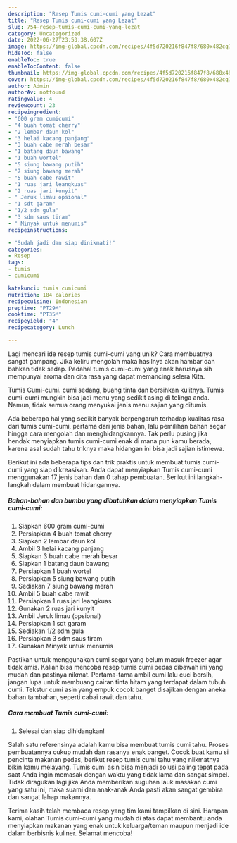 ```yaml
---
description: "Resep Tumis cumi-cumi yang Lezat"
title: "Resep Tumis cumi-cumi yang Lezat"
slug: 754-resep-tumis-cumi-cumi-yang-lezat
category: Uncategorized
date: 2022-06-27T23:53:38.607Z
image: https://img-global.cpcdn.com/recipes/4f5d720216f847f8/680x482cq70/tumis-cumi-cumi-foto-resep-utama.jpg
hideToc: false
enableToc: true
enableTocContent: false
thumbnail: https://img-global.cpcdn.com/recipes/4f5d720216f847f8/680x482cq70/tumis-cumi-cumi-foto-resep-utama.jpg
cover: https://img-global.cpcdn.com/recipes/4f5d720216f847f8/680x482cq70/tumis-cumi-cumi-foto-resep-utama.jpg
author: Admin
authorAv: notfound
ratingvalue: 4
reviewcount: 23
recipeingredient:
- "600 gram cumicumi"
- "4 buah tomat cherry"
- "2 lembar daun kol"
- "3 helai kacang panjang"
- "3 buah cabe merah besar"
- "1 batang daun bawang"
- "1 buah wortel"
- "5 siung bawang putih"
- "7 siung bawang merah"
- "5 buah cabe rawit"
- "1 ruas jari leangkuas"
- "2 ruas jari kunyit"
- " Jeruk limau opsional"
- "1 sdt garam"
- "1/2 sdm gula"
- "3 sdm saus tiram"
- " Minyak untuk menumis"
recipeinstructions:

- "Sudah jadi dan siap dinikmati!"
categories:
- Resep
tags:
- tumis
- cumicumi

katakunci: tumis cumicumi 
nutrition: 184 calories
recipecuisine: Indonesian
preptime: "PT29M"
cooktime: "PT35M"
recipeyield: "4"
recipecategory: Lunch

---
```





Lagi mencari ide resep tumis cumi-cumi yang unik? Cara membuatnya sangat gampang. Jika keliru mengolah maka hasilnya akan hambar dan bahkan tidak sedap. Padahal tumis cumi-cumi yang enak harusnya sih mempunyai aroma dan cita rasa yang dapat memancing selera Kita.





Tumis Cumi-cumi. cumi sedang, buang tinta dan bersihkan kulitnya. Tumis cumi-cumi mungkin bisa jadi menu yang sedikit asing di telinga anda. Namun, tidak semua orang menyukai jenis menu sajian yang ditumis.

Ada beberapa hal yang sedikit banyak berpengaruh terhadap kualitas rasa dari tumis cumi-cumi, pertama dari jenis bahan, lalu pemilihan bahan segar hingga cara mengolah dan menghidangkannya. Tak perlu pusing jika hendak menyiapkan tumis cumi-cumi enak di mana pun kamu berada, karena asal sudah tahu triknya maka hidangan ini bisa jadi sajian istimewa.






Berikut ini ada beberapa tips dan trik praktis untuk membuat tumis cumi-cumi yang siap dikreasikan. Anda dapat menyiapkan Tumis cumi-cumi menggunakan 17 jenis bahan dan 0 tahap pembuatan. Berikut ini langkah-langkah dalam membuat hidangannya.

<!--inarticleads1-->

##### Bahan-bahan dan bumbu yang dibutuhkan dalam menyiapkan Tumis cumi-cumi:

1. Siapkan 600 gram cumi-cumi
1. Persiapkan 4 buah tomat cherry
1. Siapkan 2 lembar daun kol
1. Ambil 3 helai kacang panjang
1. Siapkan 3 buah cabe merah besar
1. Siapkan 1 batang daun bawang
1. Persiapkan 1 buah wortel
1. Persiapkan 5 siung bawang putih
1. Sediakan 7 siung bawang merah
1. Ambil 5 buah cabe rawit
1. Persiapkan 1 ruas jari leangkuas
1. Gunakan 2 ruas jari kunyit
1. Ambil  Jeruk limau (opsional)
1. Persiapkan 1 sdt garam
1. Sediakan 1/2 sdm gula
1. Persiapkan 3 sdm saus tiram
1. Gunakan  Minyak untuk menumis


Pastikan untuk menggunakan cumi segar yang belum masuk freezer agar tidak amis. Kalian bisa mencoba resep tumis cumi pedas dibawah ini yang mudah dan pastinya nikmat. Pertama-tama ambil cumi lalu cuci bersih, jangan lupa untuk membuang cairan tinta hitam yang terdapat dalam tubuh cumi. Tekstur cumi asin yang empuk cocok banget disajikan dengan aneka bahan tambahan, seperti cabai rawit dan tahu. 

<!--inarticleads2-->

##### Cara membuat Tumis cumi-cumi:


1. Selesai dan siap dihidangkan!

Salah satu referensinya adalah kamu bisa membuat tumis cumi tahu. Proses pembuatannya cukup mudah dan rasanya enak banget. Cocok buat kamu si pencinta makanan pedas, berikut resep tumis cumi tahu yang niikmatnya bikin kamu melayang. Tumis cumi asin bisa menjadi solusi paling tepat pada saat Anda ingin memasak dengan waktu yang tidak lama dan sangat simpel. Tidak diragukan lagi jika Anda memberikan suguhan lauk masakan cumi yang satu ini, maka suami dan anak-anak Anda pasti akan sangat gembira dan sangat lahap makannya. 

Terima kasih telah membaca resep yang tim kami tampilkan di sini. Harapan kami, olahan Tumis cumi-cumi yang mudah di atas dapat membantu anda menyiapkan makanan yang enak untuk keluarga/teman maupun menjadi ide dalam berbisnis kuliner. Selamat mencoba!
